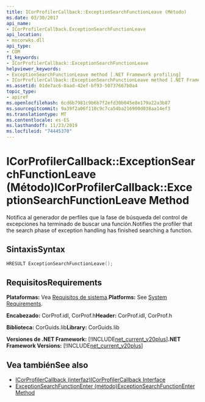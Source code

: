 ```yaml
---
title: ICorProfilerCallback::ExceptionSearchFunctionLeave (Método)
ms.date: 03/30/2017
api_name:
- ICorProfilerCallback.ExceptionSearchFunctionLeave
api_location:
- mscorwks.dll
api_type:
- COM
f1_keywords:
- ICorProfilerCallback::ExceptionSearchFunctionLeave
helpviewer_keywords:
- ExceptionSearchFunctionLeave method [.NET Framework profiling]
- ICorProfilerCallback::ExceptionSearchFunctionLeave method [.NET Framework profiling]
ms.assetid: 01de7ac6-0aad-42ef-bf93-50737667b0a4
topic_type:
- apiref
ms.openlocfilehash: 6cd6b7981c9b6b7f2efd30b045e8e179a22a3b87
ms.sourcegitcommit: 9a39f2a06f110c9c7ca54ba216900d038aa14ef3
ms.translationtype: MT
ms.contentlocale: es-ES
ms.lasthandoff: 11/23/2019
ms.locfileid: "74445370"
---
```

# <a name="icorprofilercallbackexceptionsearchfunctionleave-method"></a><span data-ttu-id="82913-102">ICorProfilerCallback::ExceptionSearchFunctionLeave (Método)</span><span class="sxs-lookup"><span data-stu-id="82913-102">ICorProfilerCallback::ExceptionSearchFunctionLeave Method</span></span>
<span data-ttu-id="82913-103">Notifica al generador de perfiles que la fase de búsqueda del control de excepciones ha terminado de buscar una función.</span><span class="sxs-lookup"><span data-stu-id="82913-103">Notifies the profiler that the search phase of exception handling has finished searching a function.</span></span>  
  
## <a name="syntax"></a><span data-ttu-id="82913-104">Sintaxis</span><span class="sxs-lookup"><span data-stu-id="82913-104">Syntax</span></span>  
  
```cpp  
HRESULT ExceptionSearchFunctionLeave();  
```  
  
## <a name="requirements"></a><span data-ttu-id="82913-105">Requisitos</span><span class="sxs-lookup"><span data-stu-id="82913-105">Requirements</span></span>  
 <span data-ttu-id="82913-106">**Plataformas:** Vea [Requisitos de sistema](../../../../docs/framework/get-started/system-requirements.md).</span><span class="sxs-lookup"><span data-stu-id="82913-106">**Platforms:** See [System Requirements](../../../../docs/framework/get-started/system-requirements.md).</span></span>  
  
 <span data-ttu-id="82913-107">**Encabezado:** CorProf.idl, CorProf.h</span><span class="sxs-lookup"><span data-stu-id="82913-107">**Header:** CorProf.idl, CorProf.h</span></span>  
  
 <span data-ttu-id="82913-108">**Biblioteca:** CorGuids.lib</span><span class="sxs-lookup"><span data-stu-id="82913-108">**Library:** CorGuids.lib</span></span>  
  
 <span data-ttu-id="82913-109">**Versiones de .NET Framework:** [!INCLUDE[net_current_v20plus](../../../../includes/net-current-v20plus-md.md)]</span><span class="sxs-lookup"><span data-stu-id="82913-109">**.NET Framework Versions:** [!INCLUDE[net_current_v20plus](../../../../includes/net-current-v20plus-md.md)]</span></span>  
  
## <a name="see-also"></a><span data-ttu-id="82913-110">Vea también</span><span class="sxs-lookup"><span data-stu-id="82913-110">See also</span></span>

- [<span data-ttu-id="82913-111">ICorProfilerCallback (interfaz)</span><span class="sxs-lookup"><span data-stu-id="82913-111">ICorProfilerCallback Interface</span></span>](../../../../docs/framework/unmanaged-api/profiling/icorprofilercallback-interface.md)
- [<span data-ttu-id="82913-112">ExceptionSearchFunctionEnter (método)</span><span class="sxs-lookup"><span data-stu-id="82913-112">ExceptionSearchFunctionEnter Method</span></span>](../../../../docs/framework/unmanaged-api/profiling/icorprofilercallback-exceptionsearchfunctionenter-method.md)
